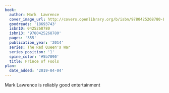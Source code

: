 ```yaml
---
book:
  author: Mark  Lawrence
  cover_image_url: http://covers.openlibrary.org/b/isbn/9780425268780-L.jpg
  goodreads: '18693743'
  isbn10: 0425268780
  isbn13: '9780425268780'
  pages: '355'
  publication_year: '2014'
  series: The Red Queen's War
  series_position: '1'
  spine_color: '#5b7090'
  title: Prince of Fools
plan:
  date_added: '2019-04-04'
---
```


Mark Lawrence is reliably good entertainment
